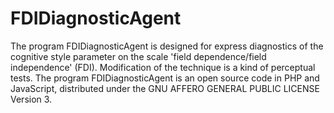 # FDIDiagnosticAgent
The program FDIDiagnosticAgent is designed for express diagnostics of the cognitive style parameter on the scale 'field dependence/field independence' (FDI). Modification of the technique is a kind of perceptual tests. The program FDIDiagnosticAgent is an open source code in PHP and JavaScript, distributed under the GNU AFFERO GENERAL PUBLIC LICENSE Version 3.
